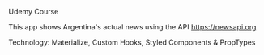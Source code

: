 Udemy Course

This app shows Argentina's actual news using the API https://newsapi.org

Technology: Materialize, Custom Hooks, Styled Components & PropTypes

